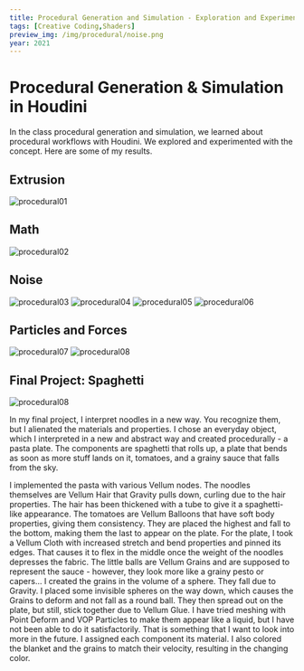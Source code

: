 ```yaml
---
title: Procedural Generation and Simulation - Exploration and Experimentation
tags: [Creative Coding,Shaders]
preview_img: /img/procedural/noise.png
year: 2021
---
```


# Procedural Generation & Simulation in Houdini

In the class procedural generation and simulation, we learned about procedural workflows with Houdini. We explored and experimented with the concept. Here are some of my results.

## Extrusion
![procedural01](/img/procedural/extrusion.png)

## Math
![procedural02](/img/procedural/math.png)

## Noise
![procedural03](/img/procedural/noise.png)
![procedural04](/img/procedural/noise2.png)
![procedural05](/img/procedural/noise.gif)
![procedural06](/img/procedural/noise2.gif)

## Particles and Forces
![procedural07](/img/procedural/spread.gif)
![procedural08](/img/procedural/force.gif)

## Final Project: Spaghetti
![procedural08](/img/procedural/pgs_finalproject.gif)

In my final project, I interpret noodles in a new way. You recognize them, but I alienated the materials and properties. I chose an everyday object, which I interpreted in a new and abstract way and created procedurally - a pasta plate. The components are spaghetti that rolls up, a plate that bends as soon as more stuff lands on it, tomatoes, and a grainy sauce that falls from the sky.

I implemented the pasta with various Vellum nodes. The noodles themselves are Vellum Hair that Gravity pulls down, curling due to the hair properties. The hair has been thickened with a tube to give it a spaghetti-like appearance. 
The tomatoes are Vellum Balloons that have soft body properties, giving them consistency. They are placed the highest and fall to the bottom, making them the last to appear on the plate. 
For the plate, I took a Vellum Cloth with increased stretch and bend properties and pinned its edges. That causes it to flex in the middle once the weight of the noodles depresses the fabric.
The little balls are Vellum Grains and are supposed to represent the sauce - however, they look more like a grainy pesto or capers... I created the grains in the volume of a sphere. They fall due to Gravity. I placed some invisible spheres on the way down, which causes the Grains to deform and not fall as a round ball. They then spread out on the plate, but still, stick together due to Vellum Glue. I have tried meshing with Point Deform and VOP Particles to make them appear like a liquid, but I have not been able to do it satisfactorily. That is something that I want to look into more in the future.
I assigned each component its material. I also colored the blanket and the grains to match their velocity, resulting in the changing color.